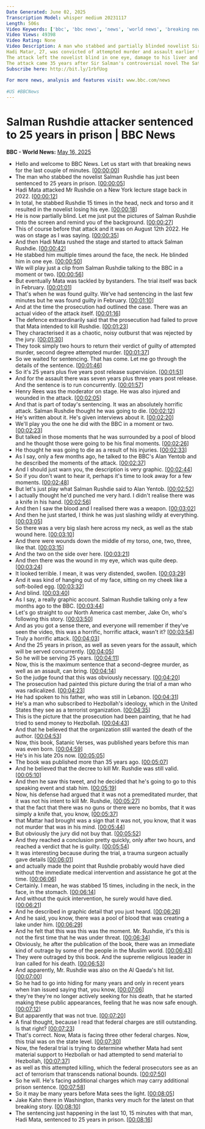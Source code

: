 ```yaml
---
Date Generated: June 02, 2025
Transcription Model: whisper medium 20231117
Length: 506s
Video Keywords: ['bbc', 'bbc news', 'news', 'world news', 'breaking news', 'us news', 'world', 'america', 'usa', 'usa news', 'india news', 'Salman Rushdie', 'Rushdie']
Video Views: 49398
Video Rating: None
Video Description: A man who stabbed and partially blinded novelist Sir Salman Rushdie on a New York lecture stage has been sentenced to 25 years in prison in the US.
Hadi Matar, 27, was convicted of attempted murder and assault earlier this year.
The attack left the novelist blind in one eye, damage to his liver and a paralysed hand caused by nerve damage to his arm.
The attack came 35 years after Sir Salman's controversial novel The Satanic Verses, which had long made him the target of death threats for its portrayal of the Prophet Muhammad.
Subscribe here: http://bit.ly/1rbfUog
 
For more news, analysis and features visit: www.bbc.com/news
 
#US #BBCNews
---
```


# Salman Rushdie attacker sentenced to 25 years in prison | BBC News
**BBC - World News:** [May 16, 2025](https://www.youtube.com/watch?v=x0A_UzvRjhk)
*  Hello and welcome to BBC News. Let us start with that breaking news for the last couple of minutes. [[00:00:00](https://www.youtube.com/watch?v=x0A_UzvRjhk&t=0.0s)]
*  The man who stabbed the novelist Salman Rushdie has just been sentenced to 25 years in prison. [[00:00:05](https://www.youtube.com/watch?v=x0A_UzvRjhk&t=5.0s)]
*  Hadi Mata attacked Mr Rushdie on a New York lecture stage back in 2022. [[00:00:12](https://www.youtube.com/watch?v=x0A_UzvRjhk&t=12.0s)]
*  In total, he stabbed Rushdie 15 times in the head, neck and torso and it resulted in the novelist losing his eye. [[00:00:18](https://www.youtube.com/watch?v=x0A_UzvRjhk&t=18.0s)]
*  He is now partially blind. Let me just put the pictures of Salman Rushdie onto the screen and remind you of the background. [[00:00:27](https://www.youtube.com/watch?v=x0A_UzvRjhk&t=27.0s)]
*  This of course before that attack and it was on August 12th 2022. He was on stage as I was saying. [[00:00:35](https://www.youtube.com/watch?v=x0A_UzvRjhk&t=35.0s)]
*  And then Hadi Mata rushed the stage and started to attack Salman Rushdie. [[00:00:42](https://www.youtube.com/watch?v=x0A_UzvRjhk&t=42.0s)]
*  He stabbed him multiple times around the face, the neck. He blinded him in one eye. [[00:00:50](https://www.youtube.com/watch?v=x0A_UzvRjhk&t=50.0s)]
*  We will play just a clip from Salman Rushdie talking to the BBC in a moment or two. [[00:00:56](https://www.youtube.com/watch?v=x0A_UzvRjhk&t=56.0s)]
*  But eventually Mata was tackled by bystanders. The trial itself was back in February. [[00:01:01](https://www.youtube.com/watch?v=x0A_UzvRjhk&t=61.0s)]
*  That's when he was found guilty. We've had sentencing in the last few minutes but he was found guilty in February. [[00:01:10](https://www.youtube.com/watch?v=x0A_UzvRjhk&t=70.0s)]
*  And at the time the prosecution had outlined the case. There was an actual video of the attack itself. [[00:01:16](https://www.youtube.com/watch?v=x0A_UzvRjhk&t=76.0s)]
*  The defence extraordinarily said that the prosecution had failed to prove that Mata intended to kill Rushdie. [[00:01:23](https://www.youtube.com/watch?v=x0A_UzvRjhk&t=83.0s)]
*  They characterised it as a chaotic, noisy outburst that was rejected by the jury. [[00:01:30](https://www.youtube.com/watch?v=x0A_UzvRjhk&t=90.0s)]
*  They took simply two hours to return their verdict of guilty of attempted murder, second degree attempted murder. [[00:01:37](https://www.youtube.com/watch?v=x0A_UzvRjhk&t=97.0s)]
*  So we waited for sentencing. That has come. Let me go through the details of the sentence. [[00:01:46](https://www.youtube.com/watch?v=x0A_UzvRjhk&t=106.0s)]
*  So it's 25 years plus five years post release supervision. [[00:01:51](https://www.youtube.com/watch?v=x0A_UzvRjhk&t=111.0s)]
*  And for the assault there was seven years plus three years post release. And the sentence is to run concurrently. [[00:01:57](https://www.youtube.com/watch?v=x0A_UzvRjhk&t=117.0s)]
*  Henry Rees was the moderator on stage. He was also injured and wounded in the attack. [[00:02:05](https://www.youtube.com/watch?v=x0A_UzvRjhk&t=125.0s)]
*  And that is part of today's sentencing. It was an absolutely horrific attack. Salman Rushdie thought he was going to die. [[00:02:12](https://www.youtube.com/watch?v=x0A_UzvRjhk&t=132.0s)]
*  He's written about it. He's given interviews about it. [[00:02:20](https://www.youtube.com/watch?v=x0A_UzvRjhk&t=140.0s)]
*  We'll play you the one he did with the BBC in a moment or two. [[00:02:23](https://www.youtube.com/watch?v=x0A_UzvRjhk&t=143.0s)]
*  But talked in those moments that he was surrounded by a pool of blood and he thought those were going to be his final moments. [[00:02:26](https://www.youtube.com/watch?v=x0A_UzvRjhk&t=146.0s)]
*  He thought he was going to die as a result of his injuries. [[00:02:33](https://www.youtube.com/watch?v=x0A_UzvRjhk&t=153.0s)]
*  As I say, only a few months ago, he talked to the BBC's Alan Yentob and he described the moments of the attack. [[00:02:37](https://www.youtube.com/watch?v=x0A_UzvRjhk&t=157.0s)]
*  And I should just warn you, the description is very graphic. [[00:02:44](https://www.youtube.com/watch?v=x0A_UzvRjhk&t=164.0s)]
*  So if you don't want to hear it, perhaps it's time to look away for a few moments. [[00:02:48](https://www.youtube.com/watch?v=x0A_UzvRjhk&t=168.0s)]
*  But let's just play what Salman Rushdie said to Alan Yentob. [[00:02:52](https://www.youtube.com/watch?v=x0A_UzvRjhk&t=172.0s)]
*  I actually thought he'd punched me very hard. I didn't realise there was a knife in his hand. [[00:02:56](https://www.youtube.com/watch?v=x0A_UzvRjhk&t=176.0s)]
*  And then I saw the blood and I realised there was a weapon. [[00:03:02](https://www.youtube.com/watch?v=x0A_UzvRjhk&t=182.0s)]
*  And then he just started, I think he was just slashing wildly at everything. [[00:03:05](https://www.youtube.com/watch?v=x0A_UzvRjhk&t=185.0s)]
*  So there was a very big slash here across my neck, as well as the stab wound here. [[00:03:10](https://www.youtube.com/watch?v=x0A_UzvRjhk&t=190.0s)]
*  And there were wounds down the middle of my torso, one, two, three, like that. [[00:03:15](https://www.youtube.com/watch?v=x0A_UzvRjhk&t=195.0s)]
*  And the two on the side over here. [[00:03:21](https://www.youtube.com/watch?v=x0A_UzvRjhk&t=201.0s)]
*  And then there was the wound in my eye, which was quite deep. [[00:03:24](https://www.youtube.com/watch?v=x0A_UzvRjhk&t=204.0s)]
*  It looked terrible. I mean, it was very distended, swollen. [[00:03:29](https://www.youtube.com/watch?v=x0A_UzvRjhk&t=209.0s)]
*  And it was kind of hanging out of my face, sitting on my cheek like a soft-boiled egg. [[00:03:32](https://www.youtube.com/watch?v=x0A_UzvRjhk&t=212.0s)]
*  And blind. [[00:03:40](https://www.youtube.com/watch?v=x0A_UzvRjhk&t=220.0s)]
*  As I say, a really graphic account. Salman Rushdie talking only a few months ago to the BBC. [[00:03:44](https://www.youtube.com/watch?v=x0A_UzvRjhk&t=224.0s)]
*  Let's go straight to our North America cast member, Jake On, who's following this story. [[00:03:50](https://www.youtube.com/watch?v=x0A_UzvRjhk&t=230.0s)]
*  And as you got a sense there, and everyone will remember if they've seen the video, this was a horrific, horrific attack, wasn't it? [[00:03:54](https://www.youtube.com/watch?v=x0A_UzvRjhk&t=234.0s)]
*  Truly a horrific attack. [[00:04:03](https://www.youtube.com/watch?v=x0A_UzvRjhk&t=243.0s)]
*  And the 25 years in prison, as well as seven years for the assault, which will be served concurrently. [[00:04:05](https://www.youtube.com/watch?v=x0A_UzvRjhk&t=245.0s)]
*  So he will be serving 25 years. [[00:04:11](https://www.youtube.com/watch?v=x0A_UzvRjhk&t=251.0s)]
*  Now, this is the maximum sentence that a second-degree murder, as well as an assault, can bring. [[00:04:14](https://www.youtube.com/watch?v=x0A_UzvRjhk&t=254.0s)]
*  So the judge found that this was obviously necessary. [[00:04:20](https://www.youtube.com/watch?v=x0A_UzvRjhk&t=260.0s)]
*  The prosecution had painted this picture during the trial of a man who was radicalized. [[00:04:23](https://www.youtube.com/watch?v=x0A_UzvRjhk&t=263.0s)]
*  He had spoken to his father, who was still in Lebanon. [[00:04:31](https://www.youtube.com/watch?v=x0A_UzvRjhk&t=271.0s)]
*  He's a man who subscribed to Hezbollah's ideology, which in the United States they see as a terrorist organization. [[00:04:35](https://www.youtube.com/watch?v=x0A_UzvRjhk&t=275.0s)]
*  This is the picture that the prosecution had been painting, that he had tried to send money to Hezbollah. [[00:04:43](https://www.youtube.com/watch?v=x0A_UzvRjhk&t=283.0s)]
*  And that he believed that the organization still wanted the death of the author. [[00:04:53](https://www.youtube.com/watch?v=x0A_UzvRjhk&t=293.0s)]
*  Now, this book, Satanic Verses, was published years before this man was even born. [[00:04:59](https://www.youtube.com/watch?v=x0A_UzvRjhk&t=299.0s)]
*  He's in his late 20s now. [[00:05:05](https://www.youtube.com/watch?v=x0A_UzvRjhk&t=305.0s)]
*  The book was published more than 35 years ago. [[00:05:07](https://www.youtube.com/watch?v=x0A_UzvRjhk&t=307.0s)]
*  And he believed that the decree to kill Mr. Rushdie was still valid. [[00:05:10](https://www.youtube.com/watch?v=x0A_UzvRjhk&t=310.0s)]
*  And then he saw this tweet, and he decided that he's going to go to this speaking event and stab him. [[00:05:19](https://www.youtube.com/watch?v=x0A_UzvRjhk&t=319.0s)]
*  Now, his defense had argued that it was not a premeditated murder, that it was not his intent to kill Mr. Rushdie, [[00:05:27](https://www.youtube.com/watch?v=x0A_UzvRjhk&t=327.0s)]
*  that the fact that there was no guns or there were no bombs, that it was simply a knife that, you know, [[00:05:37](https://www.youtube.com/watch?v=x0A_UzvRjhk&t=337.0s)]
*  that Mattar had brought was a sign that it was not, you know, that it was not murder that was in his mind. [[00:05:44](https://www.youtube.com/watch?v=x0A_UzvRjhk&t=344.0s)]
*  But obviously the jury did not buy that. [[00:05:52](https://www.youtube.com/watch?v=x0A_UzvRjhk&t=352.0s)]
*  And they reached a conclusion pretty quickly, only after two hours, and reached a verdict that he is guilty. [[00:05:54](https://www.youtube.com/watch?v=x0A_UzvRjhk&t=354.0s)]
*  It was interesting because during the trial, a trauma surgeon actually gave details [[00:06:01](https://www.youtube.com/watch?v=x0A_UzvRjhk&t=361.0s)]
*  and actually made the point that Rushdie probably would have died without the immediate medical intervention and assistance he got at the time. [[00:06:06](https://www.youtube.com/watch?v=x0A_UzvRjhk&t=366.0s)]
*  Certainly. I mean, he was stabbed 15 times, including in the neck, in the face, in the stomach. [[00:06:14](https://www.youtube.com/watch?v=x0A_UzvRjhk&t=374.0s)]
*  And without the quick intervention, he surely would have died. [[00:06:21](https://www.youtube.com/watch?v=x0A_UzvRjhk&t=381.0s)]
*  And he described in graphic detail that you just heard. [[00:06:26](https://www.youtube.com/watch?v=x0A_UzvRjhk&t=386.0s)]
*  And he said, you know, there was a pool of blood that was creating a lake under him. [[00:06:29](https://www.youtube.com/watch?v=x0A_UzvRjhk&t=389.0s)]
*  And he felt that this was this was the moment. Mr. Rushdie, it's this is not the first time that he was under threat. [[00:06:34](https://www.youtube.com/watch?v=x0A_UzvRjhk&t=394.0s)]
*  Obviously, he after the publication of the book, there was an immediate kind of outrage by some of the people in the Muslim world. [[00:06:43](https://www.youtube.com/watch?v=x0A_UzvRjhk&t=403.0s)]
*  They were outraged by this book. And the supreme religious leader in Iran called for his death. [[00:06:53](https://www.youtube.com/watch?v=x0A_UzvRjhk&t=413.0s)]
*  And apparently, Mr. Rushdie was also on the Al Qaeda's hit list. [[00:07:00](https://www.youtube.com/watch?v=x0A_UzvRjhk&t=420.0s)]
*  So he had to go into hiding for many years and only in recent years when Iran issued saying that, you know, [[00:07:06](https://www.youtube.com/watch?v=x0A_UzvRjhk&t=426.0s)]
*  they're they're no longer actively seeking for his death, that he started making these public appearances, feeling that he was now safe enough. [[00:07:12](https://www.youtube.com/watch?v=x0A_UzvRjhk&t=432.0s)]
*  But apparently that was not true. [[00:07:20](https://www.youtube.com/watch?v=x0A_UzvRjhk&t=440.0s)]
*  A final thought, because I read that federal charges are still outstanding. Is that right? [[00:07:23](https://www.youtube.com/watch?v=x0A_UzvRjhk&t=443.0s)]
*  That's correct. Now, Mata is facing three other federal charges. Now, this trial was on the state level. [[00:07:30](https://www.youtube.com/watch?v=x0A_UzvRjhk&t=450.0s)]
*  Now, the federal trial is trying to determine whether Mata had sent material support to Hezbollah or had attempted to send material to Hezbollah, [[00:07:37](https://www.youtube.com/watch?v=x0A_UzvRjhk&t=457.0s)]
*  as well as this attempted killing, which the federal prosecutors see as an act of terrorism that transcends national bounds. [[00:07:50](https://www.youtube.com/watch?v=x0A_UzvRjhk&t=470.0s)]
*  So he will. He's facing additional charges which may carry additional prison sentence. [[00:07:58](https://www.youtube.com/watch?v=x0A_UzvRjhk&t=478.0s)]
*  So it may be many years before Mata sees the light. [[00:08:05](https://www.youtube.com/watch?v=x0A_UzvRjhk&t=485.0s)]
*  Jake Kahn there in Washington, thanks very much for the latest on that breaking story. [[00:08:10](https://www.youtube.com/watch?v=x0A_UzvRjhk&t=490.0s)]
*  The sentencing just happening in the last 10, 15 minutes with that man, Hadi Mata, sentenced to 25 years in prison. [[00:08:16](https://www.youtube.com/watch?v=x0A_UzvRjhk&t=496.0s)]
